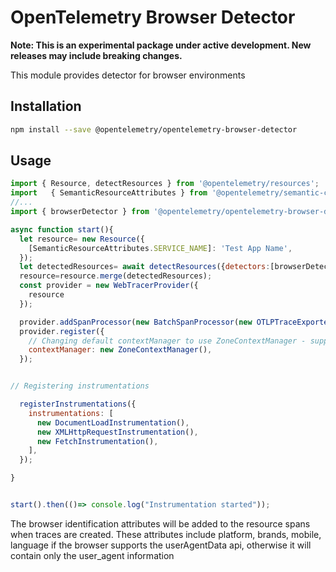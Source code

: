 # OpenTelemetry Browser Detector

**Note: This is an experimental package under active development. New releases may include breaking changes.**

This module provides detector for browser environments

## Installation

```bash
npm install --save @opentelemetry/opentelemetry-browser-detector
```

## Usage

```js
import { Resource, detectResources } from '@opentelemetry/resources';
import   { SemanticResourceAttributes } from '@opentelemetry/semantic-conventions';
//...
import { browserDetector } from '@opentelemetry/opentelemetry-browser-detector';

async function start(){
  let resource= new Resource({
    [SemanticResourceAttributes.SERVICE_NAME]: 'Test App Name',
  });
  let detectedResources= await detectResources({detectors:[browserDetector]});
  resource=resource.merge(detectedResources);
  const provider = new WebTracerProvider({
    resource
  });

  provider.addSpanProcessor(new BatchSpanProcessor(new OTLPTraceExporter( {url:CONF.url ,headers:{}}),{exportTimeoutMillis:CONF.timeOutMillis,scheduledDelayMillis:CONF.delayMillis}));
  provider.register({
    // Changing default contextManager to use ZoneContextManager - supports asynchronous operations - optional
    contextManager: new ZoneContextManager(),
  });


// Registering instrumentations

  registerInstrumentations({
    instrumentations: [
      new DocumentLoadInstrumentation(),
      new XMLHttpRequestInstrumentation(),
      new FetchInstrumentation(),
    ],
  });

}


start().then(()=> console.log("Instrumentation started"));

```

The browser identification attributes will be added to the resource spans when traces are created.
These attributes include platform, brands, mobile, language if the browser supports
the userAgentData api, otherwise it will contain only the user_agent information

